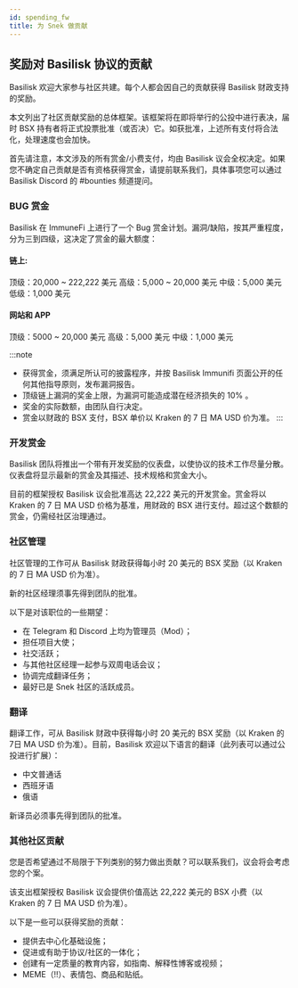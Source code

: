 ```yaml
---
id: spending_fw
title: 为 Snek 做贡献
---
```


## 奖励对 Basilisk 协议的贡献

Basilisk 欢迎大家参与社区共建。每个人都会因自己的贡献获得 Basilisk 财政支持的奖励。

本文列出了社区贡献奖励的总体框架。该框架将在即将举行的公投中进行表决，届时 BSX 持有者将正式投票批准（或否决）它。如获批准，上述所有支付将合法化，处理速度也会加快。

首先请注意，本文涉及的所有赏金/小费支付，均由 Basilisk 议会全权决定。如果您不确定自己贡献是否有资格获得赏金，请提前联系我们，具体事项您可以通过 Basilisk Discord 的 #bounties 频道提问。

### BUG 赏金
Basilisk 在 ImmuneFi 上进行了一个 Bug 赏金计划。漏洞/缺陷，按其严重程度，分为三到四级，这决定了赏金的最大额度：

#### 链上:
顶级：20,000 ~ 222,222 美元
高级：5,000 ~ 20,000 美元
中级：5,000 美元
低级：1,000 美元

#### 网站和 APP
顶级：5000 ~ 20,000 美元
高级：5,000 美元
中级：1,000 美元

:::note
* 获得赏金，须满足所认可的披露程序，并按 Basilisk Immunifi 页面公开的任何其他指导原则，发布漏洞报告。
* 顶级链上漏洞的奖金上限，为漏洞可能造成潜在经济损失的 10% 。
* 奖金的实际数额，由团队自行决定。
* 赏金以财政的 BSX 支付，BSX 单价以 Kraken 的 7 日 MA USD 价为准。
:::

### 开发赏金
Basilisk 团队将推出一个带有开发奖励的仪表盘，以使协议的技术工作尽量分散。仪表盘将显示最新的赏金及其描述、技术规格和赏金大小。

目前的框架授权 Basilisk 议会批准高达 22,222 美元的开发赏金。赏金将以 Kraken 的 7 日 MA USD 价格为基准，用财政的 BSX 进行支付。超过这个数额的赏金，仍需经社区治理通过。

### 社区管理
社区管理的工作可从 Basilisk 财政获得每小时 20 美元的 BSX 奖励（以 Kraken 的 7 日 MA USD 价为准）。

新的社区经理须事先得到团队的批准。

以下是对该职位的一些期望：
* 在 Telegram 和 Discord 上均为管理员（Mod）；
* 担任项目大使；
* 社交活跃；
* 与其他社区经理一起参与双周电话会议；
* 协调完成翻译任务；
* 最好已是 Snek 社区的活跃成员。

### 翻译
翻译工作，可从 Basilisk 财政中获得每小时 20 美元的 BSX 奖励（以 Kraken 的 7日 MA USD 价为准）。目前，Basilisk 欢迎以下语言的翻译（此列表可以通过公投进行扩展）：
* 中文普通话
* 西班牙语
* 俄语

新译员必须事先得到团队的批准。

### 其他社区贡献
您是否希望通过不局限于下列类别的努力做出贡献？可以联系我们，议会将会考虑您的个案。

该支出框架授权 Basilisk 议会提供价值高达 22,222 美元的 BSX 小费（以 Kraken 的 7 日 MA USD 价为准）。

以下是一些可以获得奖励的贡献：
* 提供去中心化基础设施；
* 促进或有助于协议/社区的一体化；
* 创建有一定质量的教育内容，如指南、解释性博客或视频；
* MEME（!!）、表情包、商品和贴纸。
